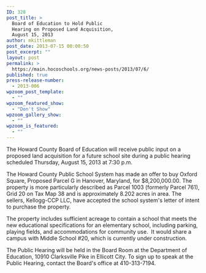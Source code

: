 ```yaml
---
ID: 328
post_title: >
  Board of Education to Hold Public
  Hearing on Proposed Land Acquisition,
  August 15, 2013
author: mkittleman
post_date: 2013-07-15 00:00:50
post_excerpt: ""
layout: post
permalink: >
  https://main.hocoschools.org/news-posts/2013/07/6/
published: true
press-release-number:
  - 2013-006
wpzoom_post_template:
  - ""
wpzoom_featured_show:
  - "Don't Show"
wpzoom_gallery_show:
  - ""
wpzoom_is_featured:
  - ""
---
```

The Howard County Board of Education will receive public input on a proposed land acquisition for a future school site during a public hearing scheduled Thursday, August 15, 2013 at 7:30 p.m.

The Howard County Public School System has made an offer to buy Oxford Square, Proposed Parcel G in Hanover, Maryland, for $8,200,000.00. The property is more particularly described as Parcel 1003 (formerly Parcel 761), Grid 20 on Tax Map 38 and is approximately 8.202 acres in area. The sellers, Kellogg-CCP LLC, have accepted the school system's letter of intent to purchase the property.

The property includes sufficient acreage to contain a school that meets the new educational specifications for an elementary school, including parking, playing fields, and accommodations for community use.  It would share a campus with Middle School #20, which is currently under construction.

The Public Hearing will be held in the Board Room at the Department of Education, 10910 Clarksville Pike in Ellicott City. To sign up to speak at the Public Hearing, contact the Board's office at 410-313-7194.